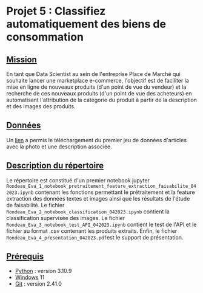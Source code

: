 # **Projet 5 : Classifiez automatiquement des biens de consommation**
## <u>Mission</u>
En tant que Data Scientist au sein de l'entreprise Place de Marché qui souhaite lancer une marketplace e-commerce, l'objectif est de faciliter la mise en ligne de nouveaux produits (d'un point de vue du vendeur) et la recherche de ces nouveaux produits (d'un point de vue des acheteurs) en automatisant l'attribution de la catégorie du produit à partir de la description et des images des produits.

## <u>Données</u>
Un [lien](https://s3-eu-west-1.amazonaws.com/static.oc-static.com/prod/courses/files/Parcours_data_scientist/Projet+-+Textimage+DAS+V2/Dataset+projet+pre%CC%81traitement+textes+images.zip) a permis le téléchargement du premier jeu de données d'articles avec la photo et une description associée.

## <u>Description du répertoire</u> 
Le répertoire est constitué d'un premier notebook jupyter `Rondeau_Eva_1_notebook_pretraitement_feature_extraction_faisabilite_042023.ipynb` contenant les fonctions permettant le prétraitement et la feature extraction des données textes et images ainsi que les résultats de l'étude de faisabilité. Le fichier `Rondeau_Eva_2_notebook_classification_042023.ipynb` contient la classification supervisée des images. Le fichier `Rondeau_Eva_3_notebook_test_API_042023.ipynb` contient le test de l'API et le fichier au format .csv contenant les produits extraits. Enfin, le fichier `Rondeau_Eva_4_presentation_042023.pdf`est le support de présentation. 

## <u>Prérequis</u>
* [Python](https://www.python.org/downloads/release/python-3109/) : version 3.10.9
* [Windows](https://www.microsoft.com/fr-fr/software-download/windows11) 11 
* [Git](https://git-scm.com/downloads) : version 2.41.0